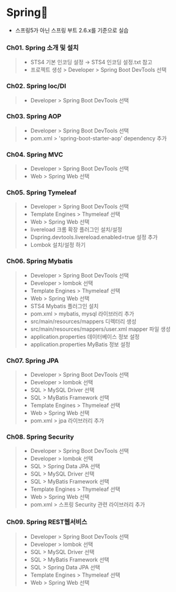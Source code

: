 # Spring🙈
* 스프링5가 아닌 스프링 부트 2.6.x를 기준으로 실습

### Ch01. Spring 소개 및 설치
>* STS4 기본 인코딩 설정 → STS4 인코딩 설정.txt 참고
>* 프로젝트 생성 > Developer > Spring Boot DevTools 선택

### Ch02. Spring Ioc/DI
>* Developer > Spring Boot DevTools 선택

### Ch03. Spring AOP
>*  Developer > Spring Boot DevTools 선택
>*  pom.xml > 'spring-boot-starter-aop' dependency 추가

### Ch04. Spring MVC
>*  Developer > Spring Boot DevTools 선택
>*  Web > Spring Web 선택

### Ch05. Spring Tymeleaf
>*  Developer > Spring Boot DevTools 선택
>*  Template Engines > Thymeleaf 선택
>*  Web > Spring Web 선택
>*  livereload 크롬 확장 플러그인 설치/설정
>*  Dspring.devtools.livereload.enabled=true 설정 추가
>*  Lombok 설치/설정 하기

### Ch06. Spring Mybatis
>*  Developer > Spring Boot DevTools 선택
>*  Developer > lombok 선택
>*  Template Engines > Thymeleaf 선택
>*  Web > Spring Web 선택
>*  STS4 Mybatis 플러그인 설치
>*  pom.xml > mybatis, mysql 라이브러리 추가
>*  src/main/resources/mappers 디렉터리 생성
>*  src/main/resources/mappers/user.xml mapper 파일 생성
>*  application.properties 데이터베이스 정보 설정
>*  application.properties MyBatis 정보 설정

### Ch07. Spring JPA
>*  Developer > Spring Boot DevTools 선택
>*  Developer > lombok 선택
>*  SQL > MySQL Driver 선택
>*  SQL > MyBatis Framework 선택
>*  Template Engines > Thymeleaf 선택
>*  Web > Spring Web 선택
>*  pom.xml > jpa 라이브러리 추가

### Ch08. Spring Security
>*  Developer > Spring Boot DevTools 선택
>*  Developer > lombok 선택
>*  SQL > Spring Data JPA 선택
>*  SQL > MySQL Driver 선택
>*  SQL > MyBatis Framework 선택
>*  Template Engines > Thymeleaf 선택
>*  Web > Spring Web 선택
>*  pom.xml > 스프링 Security 관련 라이브러리 추가

### Ch09. Spring REST웹서비스
>*  Developer > Spring Boot DevTools 선택
>*  Developer > lombok 선택
>*  SQL > MySQL Driver 선택
>*  SQL > MyBatis Framework 선택
>*  SQL > Spring Data JPA 선택
>*  Template Engines > Thymeleaf 선택
>*  Web > Spring Web 선택


